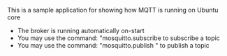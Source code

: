 This is a sample application for showing how MQTT is running on Ubuntu core

- The broker is running automatically on-start
- You may use the command: "mosquitto.subscribe <topic-name> to subscribe a topic
- You may use the command: "mosquitto.publish <topic-name> <content>" to publish a topic
